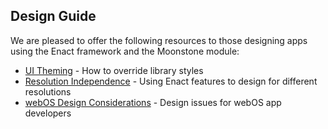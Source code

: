 <section>

## Design Guide

We are pleased to offer the following resources to those designing apps using the Enact framework
and the Moonstone module:

*   [UI Theming](./ui_theming.md) - How to override library styles
*   [Resolution Independence](./resolution_independence.md) - Using Enact features to design for different resolutions
*   [webOS Design Considerations](./webos/design_considerations.md) - Design issues for webOS app developers

</section>